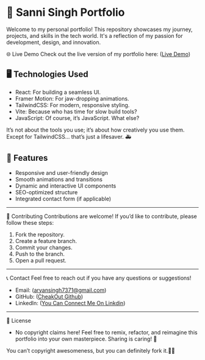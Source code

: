# 🌟 Sanni Singh Portfolio

Welcome to my personal portfolio! This repository showcases my journey, projects, and skills in the tech world. It's a reflection of my passion for development, design, and innovation.

🌐 Live Demo
Check out the live version of my portfolio here: 
([Live Demo](https://portfolio-sanni.vercel.app/))

## 🖥️ Technologies Used

* React: For building a seamless UI.
* Framer Motion: For jaw-dropping animations.
* TailwindCSS: For modern, responsive styling.
* Vite: Because who has time for slow build tools?
* JavaScript: Of course, it’s JavaScript. What else?

It’s not about the tools you use; it’s about how creatively you use them. Except for TailwindCSS… that’s just a lifesaver. 🚑

## 🎨 Features

- Responsive and user-friendly design
- Smooth animations and transitions
- Dynamic and interactive UI components
- SEO-optimized structure
- Integrated contact form (if applicable)

---

🤝 Contributing
Contributions are welcome! If you’d like to contribute, please follow these steps:

1. Fork the repository.
2. Create a feature branch.
3. Commit your changes.
4. Push to the branch.
5. Open a pull request.

---

📞 Contact
Feel free to reach out if you have any questions or suggestions!

* Email: (aryansingh7371@gmail.com)
* GitHub: ([CheakOut Github](https://github.com/Sanni-Singh))
* LinkedIn: ([You Can Connect Me On Linkdin](https://www.linkedin.com/in/sanni07/))

---
📄 License

* No copyright claims here! Feel free to remix, refactor, and reimagine this portfolio into your own masterpiece. Sharing is caring! 🤝

You can’t copyright awesomeness, but you can definitely fork it.🍴😉

